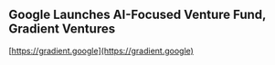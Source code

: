 ## Google Launches AI-Focused Venture Fund, Gradient Ventures
  
  [https://gradient.google](https://gradient.google)